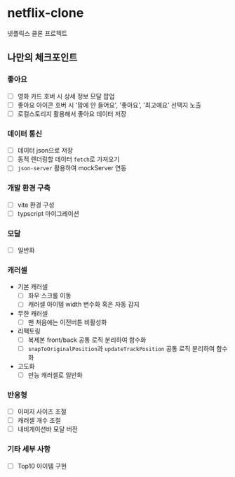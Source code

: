 # netflix-clone

넷플릭스 클론 프로젝트

## 나만의 체크포인트

### 좋아요

- [ ] 영화 카드 호버 시 상세 정보 모달 팝업
- [ ] 좋아요 아이콘 호버 시 '맘에 안 들어요', '좋아요', '최고예요' 선택지 노출
- [ ] 로컬스토리지 활용해서 좋아요 데이터 저장

### 데이터 통신

- [ ] 데이터 json으로 저장
- [ ] 동적 렌더링할 데이터 `fetch`로 가져오기
- [ ] `json-server` 활용하여 mockServer 연동

### 개발 환경 구축

- [ ] vite 환경 구성
- [ ] typscript 마이그레이션

### 모달

- [ ] 일반화

### 캐러셀

- 기본 캐러셀
  - [ ] 좌우 스크롤 이동
  - [ ] 캐러셀 아이템 width 변수화 혹은 자동 감지
- 무한 캐러셀
  - [ ] 맨 처음에는 이전버튼 비활성화
- 리팩토링
  - [ ] 복제본 front/back 공통 로직 분리하여 함수화
  - [ ] `snapToOriginalPosition`과 `updateTrackPosition` 공통 로직 분리하여 함수화
- 고도화
  - [ ] 만능 캐러셀로 일반화

### 반응형

- [ ] 이미지 사이즈 조절
- [ ] 캐러셀 개수 조절
- [ ] 내비게이션바 모달 버전

### 기타 세부 사항

- [ ] Top10 아이템 구현
